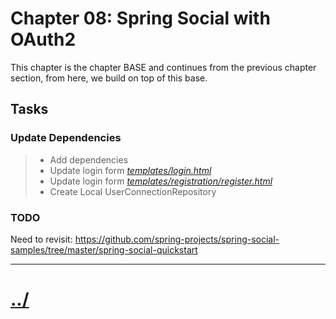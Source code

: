 # Chapter 08: Spring Social with OAuth2

This chapter is the chapter BASE and continues from the previous
chapter section, from here, we build on top of this base.

## Tasks

### Update Dependencies
> * Add dependencies
> * Update login form *[templates/login.html](./src/main/resources/templates/login.html)*
> * Update login form *[templates/registration/register.html](./src/main/resources/templates/registration/register.html)*
> * Create Local UserConnectionRepository

### TODO

Need to revisit: https://github.com/spring-projects/spring-social-samples/tree/master/spring-social-quickstart


---

# [../](../)
